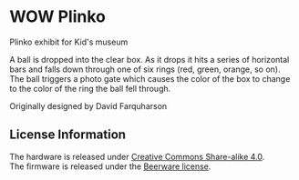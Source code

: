 WOW Plinko
=======

Plinko exhibit for Kid's museum

A ball is dropped into the clear box. As it drops it hits a series of horizontal bars and falls down through one of six rings (red, green, orange, so on). The ball triggers a photo gate which causes the color of the box to change to the color of the ring the ball fell through. 
 
Originally designed by David Farquharson

License Information
-------------------

The hardware is released under [Creative Commons Share-alike 4.0](http://creativecommons.org/licenses/by-sa/4.0/).  
The firmware is released under the [Beerware license](http://en.wikipedia.org/wiki/Beerware).